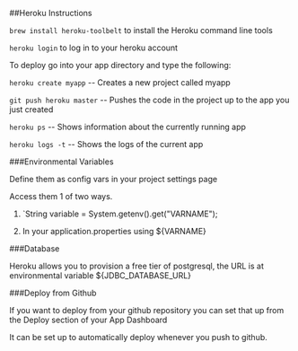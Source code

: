##Heroku Instructions

`brew install heroku-toolbelt` to install the Heroku command line tools

`heroku login` to log in to your heroku account

To deploy go into your app directory and type the following:

`heroku create myapp` -- Creates a new project called myapp

`git push heroku master` -- Pushes the code in the project up to the app you just created

`heroku ps` -- Shows information about the currently running app

`heroku logs -t` -- Shows the logs of the current app


###Environmental Variables

Define them as config vars in your project settings page

Access them 1 of two ways.

1. `String variable = System.getenv().get("VARNAME");

2. In your application.properties using ${VARNAME}


###Database

Heroku allows you to provision a free tier of postgresql, the URL is at environmental variable ${JDBC_DATABASE_URL}


###Deploy from Github

If you want to deploy from your github repository you can set that up from the Deploy section of your App Dashboard

It can be set up to automatically deploy whenever you push to github.
